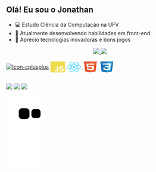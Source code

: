 ## Olá! Eu sou o Jonathan

- 💻 Estudo Ciência da Computação na UFV
- 🌱 Atualmente desenvolvendo habilidades em front-end
- 🤩 Aprecio tecnologias inovadoras e bons jogos


<div align="center">
  <a href="https://github.com/JonathanCamposUFV">
  <img height="180em" src="https://github-readme-stats.vercel.app/api?username=JonathanCamposUFV&show_icons=true&theme=highcontrast&include_all_commits=true&count_private=true"/>
  <img height="180em" src="https://github-readme-stats.vercel.app/api/top-langs/?username=JonathanCamposUFV&layout=compact&langs_count=7&theme=highcontrast"/>
</div>
  
<div style="display: inline_block"><br>
  <img align="center" alt="Icon-cplusplus" height="40" width="40" src="https://img.icons8.com/color/50/000000/c-plus-plus-logo.png"/>
  <img align="center" alt="Icon-Js" height="30" width="40" src="https://raw.githubusercontent.com/devicons/devicon/master/icons/javascript/javascript-plain.svg">
  <img align="center" alt="Icon-React" height="30" width="40" src="https://raw.githubusercontent.com/devicons/devicon/master/icons/react/react-original.svg">
  <img align="center" alt="Icon-HTML" height="30" width="40" src="https://raw.githubusercontent.com/devicons/devicon/master/icons/html5/html5-original.svg">
  <img align="center" alt="Icon-CSS" height="30" width="40" src="https://raw.githubusercontent.com/devicons/devicon/master/icons/css3/css3-original.svg">
</div>
  
  ##
  
 <div>
   <a href="https://www.linkedin.com/in/jonathan-campos-833b7213b" target="_blank"><img src="https://img.shields.io/badge/-LinkedIn-%230077B5?style=for-the-badge&logo=linkedin&logoColor=white" target="_blank"></a>
  <a href="https://instagram.com/jonathancampos164" target="_blank"><img src="https://img.shields.io/badge/-Instagram-%23E4405F?style=for-the-badge&logo=instagram&logoColor=white" target="_blank"></a>
  <a href = "mailto:jonathanluis164@gmail.com"><img src="https://img.shields.io/badge/-Gmail-%23333?style=for-the-badge&logo=gmail&logoColor=white" target="_blank"></a>
 </div>
  
  ![Snake animation](https://github.com/JonathanCamposUFV/JonathanCamposUFV/blob/output/github-contribution-grid-snake.svg)
